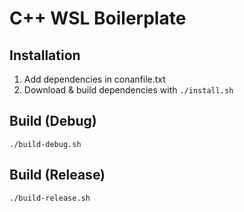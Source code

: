 # C++ WSL Boilerplate

## Installation

1. Add dependencies in conanfile.txt
2. Download & build dependencies with `./install.sh`

## Build (Debug)

`./build-debug.sh`

## Build (Release)

`./build-release.sh`
